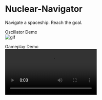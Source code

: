 # Nuclear-Navigator

Navigate a spaceship. Reach the goal. <br>

Oscillator Demo <br>
![gif](./res/oscDemo.gif)

Gameplay Demo <br>
![webm](./res/gameDemo.webm)
